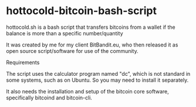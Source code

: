 # hottocold-bitcoin-bash-script

hottocold.sh is a bash script that transfers bitcoins from a wallet if the balance is more than a specific number/quantity

It was created by me for my client BitBandit.eu, who then released it as open source script/software for use of the community.  


Requirements


The script uses the calculator program named "dc", which is not standard in some systems, such as on Ubuntu. So you may need to install it separately.

It also needs the installation and setup of the bitcoin core software, specifically bitcoind and bitcoin-cli. 



